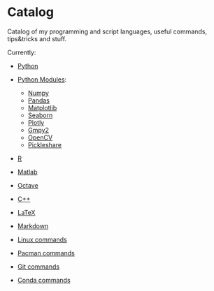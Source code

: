 # Catalog
Catalog of my programming and script languages, useful commands, tips&tricks and stuff.

Currently:

- [Python](./python-catalog)
- [Python Modules](./python-modules/):
  - [Numpy](./python-modules/python-numpy-catalog)
  - [Pandas](./python-modules/python-pandas-catalog)
  - [Matplotlib](./python-modules/python-matplotlib-catalog)
  - [Seaborn](./python-modules/python-seaborn-catalog)
  - [Plotly](./python-modules/python-plotly-catalog)
  - [Gmpy2](./python-modules/python-gmpy2-catalog)
  - [OpenCV](./python-modules/python-opencv-catalog)
  - [Pickleshare](./python-modules/python-pickleshare-catalog)

  

- [R](./r-catalog)
- [Matlab](./matlab-catalog)
- [Octave](./octave-catalog)

  

- [C++](./cpp-catalog)

  

- [LaTeX](./latex-catalog)
- [Markdown](./markdown-catalog)

  

- [Linux commands](./linux-catalog)
- [Pacman commands](./pacman-catalog)
- [Git commands](./git-catalog)
- [Conda commands](./conda-catalog.md)
